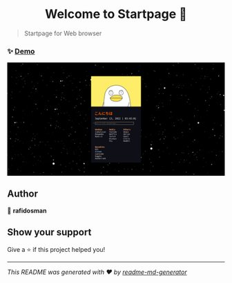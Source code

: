 <h1 align="center">Welcome to Startpage 👋</h1>
<p>
</p>

> Startpage for Web browser

### ✨ [Demo](https://github.com/rafidosman/startpage_2022/blob/main/assets/img/screenshot.png)


<p align="center">
  <img width="700" align="center" src="https://github.com/rafidosman/startpage_2022/blob/main/assets/img/screenshot.png" alt="screenshot"/>
</p>

## Author

👤 **rafidosman**


## Show your support

Give a ⭐️ if this project helped you!

***
_This README was generated with ❤️ by [readme-md-generator](https://github.com/kefranabg/readme-md-generator)_
